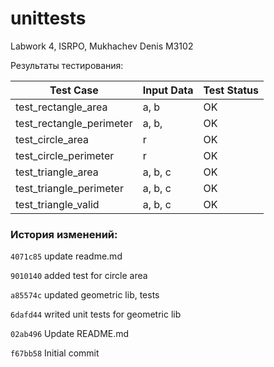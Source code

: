 # unittests
Labwork 4, ISRPO, Mukhachev Denis M3102

Результаты тестирования:

| Test Case              | Input Data    | Test Status |
|------------------------|---------------|-------------|
|test_rectangle_area     | a, b          | OK          |
|test_rectangle_perimeter| a, b,         | OK          |
|test_circle_area        | r             | OK          |
|test_circle_perimeter   | r             | OK          |
|test_triangle_area      | a, b, c       | OK          |
|test_triangle_perimeter | a, b, c       | OK          |
|test_triangle_valid     | a, b, c       | OK          |

### История изменений:
```4071c85``` update readme.md

```9010140``` added test for circle area

```a85574c``` updated geometric lib, tests

```6dafd44``` writed unit tests for geometric lib

```02ab496``` Update README.md

```f67bb58``` Initial commit
